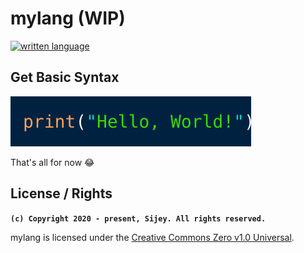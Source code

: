 # mylang (WIP)

[![written language](https://img.shields.io/badge/Written_Language-Golang-00ADD8?style=flat-square&logo=go)](https://go.dev/)

## Get Basic Syntax

![test](snippets/test.svg)

That's all for now 😂

## License / Rights
**`(c) Copyright 2020 - present, Sijey. All rights reserved.`**

mylang is licensed under the [Creative Commons Zero v1.0 Universal](https://creativecommons.org/).
